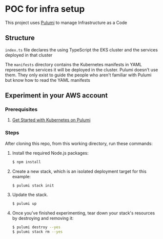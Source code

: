 # POC for infra setup

This project uses [Pulumi](https://www.pulumi.com/) to manage Infrastructure as a Code

## Structure

`index.ts` file declares the using TypeScript the EKS cluster and the services deployed in that cluster

 The `manifests` directory contains the Kubernetes manifests in YAML  represents the services it will be deployed in the cluster. Pulumi doesn't use them. They only exist to guide the people who aren't familiar with Pulumi but know how to read the YAML manifests 

## Experiment in your AWS account

### Prerequisites

1. [Get Started with Kubernetes on Pulumi](https://www.pulumi.com/docs/get-started/kubernetes/)

### Steps

After cloning this repo, from this working directory, run these commands:

1. Install the required Node.js packages:

    ```bash
    $ npm install
    ```

2. Create a new stack, which is an isolated deployment target for this example:

    ```bash
    $ pulumi stack init
    ```

3. Update the stack.

    ```bash
    $ pulumi up
    ```
   
4. Once you've finished experimenting, tear down your stack's resources by destroying and removing it:

    ```bash
    $ pulumi destroy --yes
    $ pulumi stack rm --yes
    ```